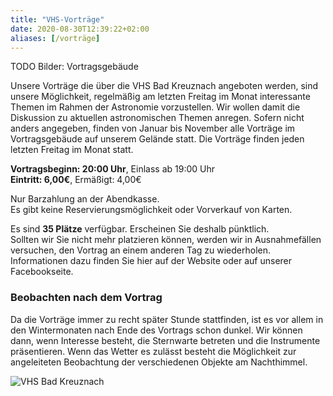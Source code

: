 ```yaml
---
title: "VHS-Vorträge"
date: 2020-08-30T12:39:22+02:00
aliases: [/vorträge]
---
```


TODO Bilder: Vortragsgebäude

Unsere Vorträge die über die VHS Bad Kreuznach angeboten werden, sind unsere Möglichkeit, regelmäßig am letzten Freitag im Monat interessante Themen im Rahmen der Astronomie vorzustellen. Wir wollen damit die Diskussion zu aktuellen astronomischen Themen anregen. Sofern nicht anders angegeben, finden von Januar bis November alle Vorträge im Vortragsgebäude auf unserem Gelände statt.
Die Vorträge finden jeden letzten Freitag im Monat statt.

**Vortragsbeginn: 20:00 Uhr**, Einlass ab 19:00 Uhr  
**Eintritt: 6,00€**, Ermäßigt: 4,00€

Nur Barzahlung an der Abendkasse.  
Es gibt keine Reservierungsmöglichkeit oder Vorverkauf von Karten.

Es sind **35 Plätze** verfügbar. Erscheinen Sie deshalb pünktlich.  
Sollten wir Sie nicht mehr platzieren können, werden wir in Ausnahmefällen versuchen, den Vortrag an einem anderen Tag zu wiederholen. Informationen dazu finden Sie hier auf der Website oder auf unserer Facebookseite.

### Beobachten nach dem Vortrag

Da die Vorträge immer zu recht später Stunde stattfinden, ist es vor allem in den Wintermonaten nach Ende des Vortrags schon dunkel. Wir können dann, wenn Interesse besteht, die Sternwarte betreten und die Instrumente präsentieren. Wenn das Wetter es zulässt besteht die Möglichkeit zur angeleiteten Beobachtung der verschiedenen Objekte am Nachthimmel.

![VHS Bad Kreuznach](/svg/vhs_logo.svg)
